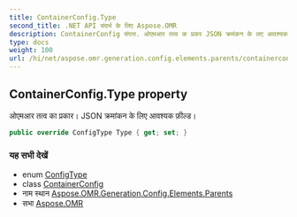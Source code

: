 ```yaml
---
title: ContainerConfig.Type
second_title: .NET API संदर्भ के लिए Aspose.OMR
description: ContainerConfig संपत्त. ओएमआर तत्व क प्रकर JSON क्रमंकन के लए आवश्यक फ़ल्ड
type: docs
weight: 100
url: /hi/net/aspose.omr.generation.config.elements.parents/containerconfig/type/
---
```

## ContainerConfig.Type property

ओएमआर तत्व का प्रकार। JSON क्रमांकन के लिए आवश्यक फ़ील्ड।

```csharp
public override ConfigType Type { get; set; }
```

### यह सभी देखें

* enum [ConfigType](../../../aspose.omr.generation.config.enums/configtype/)
* class [ContainerConfig](../)
* नाम स्थान [Aspose.OMR.Generation.Config.Elements.Parents](../../containerconfig/)
* सभा [Aspose.OMR](../../../)


